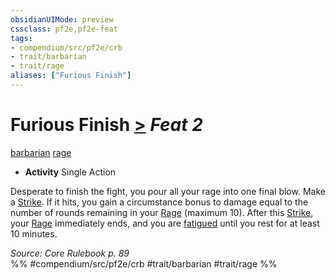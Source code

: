 ```yaml
---
obsidianUIMode: preview
cssclass: pf2e,pf2e-feat
tags:
- compendium/src/pf2e/crb
- trait/barbarian
- trait/rage
aliases: ["Furious Finish"]
---
```

# Furious Finish  [>](../../Rules/core-rulebook/chapter-9-playing-the-game.md#Actions "Single Action") *Feat 2*  
[barbarian](../../Rules/traits/barbarian.md)  [rage](../../Rules/traits/rage.md)  

- **Activity** Single Action

Desperate to finish the fight, you pour all your rage into one final blow. Make a [Strike](../../Rules/actions/strike.md). If it hits, you gain a circumstance bonus to damage equal to the number of rounds remaining in your [Rage](../../Rules/actions/rage.md) (maximum 10). After this [Strike](../../Rules/actions/strike.md), your [Rage](../../Rules/actions/rage.md) immediately ends, and you are [fatigued](../../Rules/conditions.md#Fatigued) until you rest for at least 10 minutes.

*Source: Core Rulebook p. 89*  
%% #compendium/src/pf2e/crb #trait/barbarian #trait/rage %%
